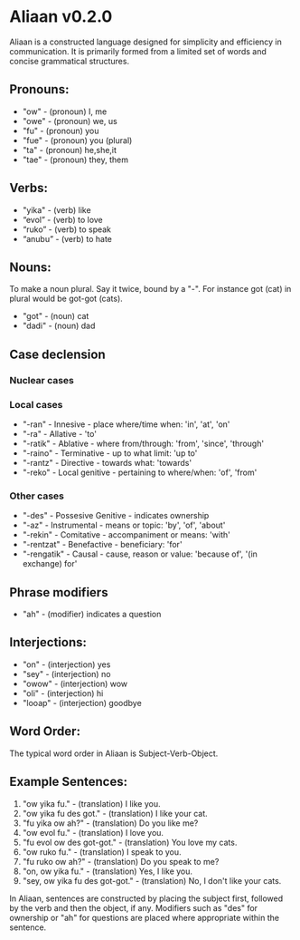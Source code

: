 # Aliaan v0.2.0

Aliaan is a constructed language designed for simplicity and efficiency in communication. It is primarily formed from a limited set of words and concise grammatical structures.

## Pronouns:
- "ow" - (pronoun) I, me
- "owe" - (pronoun) we, us
- "fu" - (pronoun) you
- "fue" - (pronoun) you (plural)
- "ta" - (pronoun) he,she,it
- "tae" - (pronoun) they, them

## Verbs:
- "yika" - (verb) like
- “evol” - (verb) to love
- “ruko” - (verb) to speak
- “anubu” - (verb) to hate

## Nouns:
To make a noun plural. Say it twice, bound by a "-". For instance got (cat) in plural would be got-got (cats).

- "got" - (noun) cat
- "dadi" - (noun) dad

## Case declension

### Nuclear cases

### Local cases
- "-ran" - Innesive - place where/time when: 'in', 'at', 'on'
- "-ra" - Allative - 'to'
- "-ratik" - Ablative - where from/through: 'from', 'since', 'through'
- "-raino" - Terminative	- up to what limit: 'up to'
- "-rantz" - Directive - towards what: 'towards'
- "-reko" - Local genitive - pertaining to where/when: 'of', 'from'

### Other cases
- "-des" - Possesive Genitive - indicates ownership
- "-az" - Instrumental - means or topic: 'by', 'of', 'about'
- "-rekin" - Comitative -	accompaniment or means: 'with'
- "-rentzat" - Benefactive - beneficiary: 'for'
- "-rengatik" - Causal - cause, reason or value: 'because of', '(in exchange) for'

## Phrase modifiers
- "ah" - (modifier) indicates a question

## Interjections:
- "on" - (interjection) yes
- "sey" - (interjection) no
- "owow" - (interjection) wow
- "oli" - (interjection) hi
- "looap" - (interjection) goodbye

## Word Order:
The typical word order in Aliaan is Subject-Verb-Object.

## Example Sentences:
1. "ow yika fu." - (translation) I like you.
2. "ow yika fu des got." - (translation) I like your cat.
3. "fu yika ow ah?" - (translation) Do you like me?
4. "ow evol fu." - (translation) I love you.
5. "fu evol ow des got-got." - (translation) You love my cats.
6. "ow ruko fu." - (translation) I speak to you.
7. "fu ruko ow ah?" - (translation) Do you speak to me?
8. "on, ow yika fu." - (translation) Yes, I like you.
9. "sey, ow yika fu des got-got." - (translation) No, I don't like your cats.

In Aliaan, sentences are constructed by placing the subject first, followed by the verb and then the object, if any. Modifiers such as "des" for ownership or "ah" for questions are placed where appropriate within the sentence.
